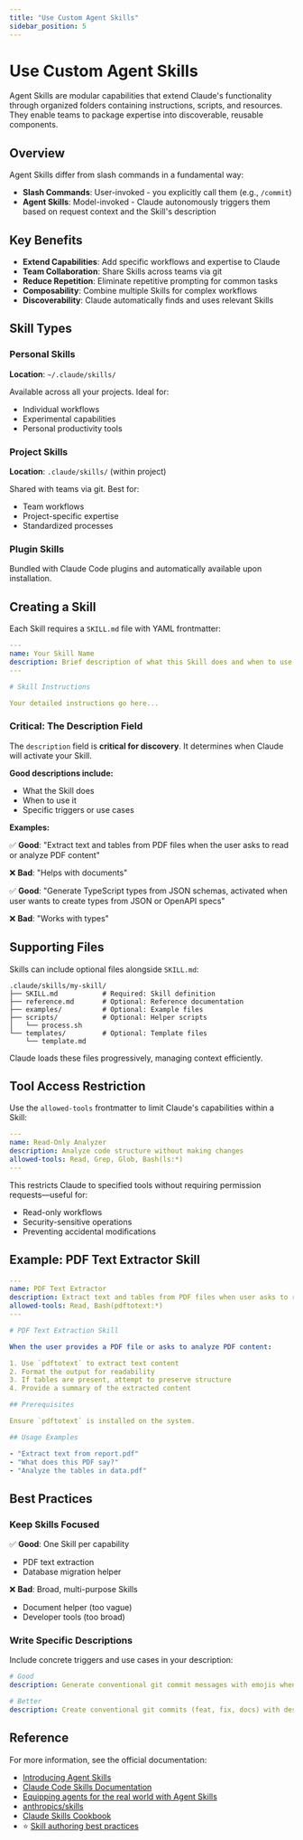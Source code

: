 ```yaml
---
title: "Use Custom Agent Skills"
sidebar_position: 5
---
```


# Use Custom Agent Skills

Agent Skills are modular capabilities that extend Claude's functionality through organized folders containing instructions, scripts, and resources. They enable teams to package expertise into discoverable, reusable components.

## Overview

Agent Skills differ from slash commands in a fundamental way:

- **Slash Commands**: User-invoked - you explicitly call them (e.g., `/commit`)
- **Agent Skills**: Model-invoked - Claude autonomously triggers them based on request context and the Skill's description

## Key Benefits

- **Extend Capabilities**: Add specific workflows and expertise to Claude
- **Team Collaboration**: Share Skills across teams via git
- **Reduce Repetition**: Eliminate repetitive prompting for common tasks
- **Composability**: Combine multiple Skills for complex workflows
- **Discoverability**: Claude automatically finds and uses relevant Skills

## Skill Types

### Personal Skills

**Location**: `~/.claude/skills/`

Available across all your projects. Ideal for:
- Individual workflows
- Experimental capabilities
- Personal productivity tools

### Project Skills

**Location**: `.claude/skills/` (within project)

Shared with teams via git. Best for:
- Team workflows
- Project-specific expertise
- Standardized processes

### Plugin Skills

Bundled with Claude Code plugins and automatically available upon installation.

## Creating a Skill

Each Skill requires a `SKILL.md` file with YAML frontmatter:

```yaml
---
name: Your Skill Name
description: Brief description of what this Skill does and when to use it
---

# Skill Instructions

Your detailed instructions go here...
```

### Critical: The Description Field

The `description` field is **critical for discovery**. It determines when Claude will activate your Skill.

**Good descriptions include:**
- What the Skill does
- When to use it
- Specific triggers or use cases

**Examples:**

✅ **Good**: "Extract text and tables from PDF files when the user asks to read or analyze PDF content"

❌ **Bad**: "Helps with documents"

✅ **Good**: "Generate TypeScript types from JSON schemas, activated when user wants to create types from JSON or OpenAPI specs"

❌ **Bad**: "Works with types"

## Supporting Files

Skills can include optional files alongside `SKILL.md`:

```
.claude/skills/my-skill/
├── SKILL.md           # Required: Skill definition
├── reference.md       # Optional: Reference documentation
├── examples/          # Optional: Example files
├── scripts/           # Optional: Helper scripts
│   └── process.sh
└── templates/         # Optional: Template files
    └── template.md
```

Claude loads these files progressively, managing context efficiently.

## Tool Access Restriction

Use the `allowed-tools` frontmatter to limit Claude's capabilities within a Skill:

```yaml
---
name: Read-Only Analyzer
description: Analyze code structure without making changes
allowed-tools: Read, Grep, Glob, Bash(ls:*)
---
```

This restricts Claude to specified tools without requiring permission requests—useful for:
- Read-only workflows
- Security-sensitive operations
- Preventing accidental modifications

## Example: PDF Text Extractor Skill

```yaml
---
name: PDF Text Extractor
description: Extract text and tables from PDF files when user asks to read or analyze PDF content
allowed-tools: Read, Bash(pdftotext:*)
---

# PDF Text Extraction Skill

When the user provides a PDF file or asks to analyze PDF content:

1. Use `pdftotext` to extract text content
2. Format the output for readability
3. If tables are present, attempt to preserve structure
4. Provide a summary of the extracted content

## Prerequisites

Ensure `pdftotext` is installed on the system.

## Usage Examples

- "Extract text from report.pdf"
- "What does this PDF say?"
- "Analyze the tables in data.pdf"
```

## Best Practices

### Keep Skills Focused

✅ **Good**: One Skill per capability
- PDF text extraction
- Database migration helper

❌ **Bad**: Broad, multi-purpose Skills
- Document helper (too vague)
- Developer tools (too broad)

### Write Specific Descriptions

Include concrete triggers and use cases in your description:

```yaml
# Good
description: Generate conventional git commit messages with emojis when user asks to commit changes

# Better
description: Create conventional git commits (feat, fix, docs) with descriptive emojis. Activated when user says "commit", "create commit", or "commit these changes"
```

## Reference

For more information, see the official documentation:
- [Introducing Agent Skills](https://www.anthropic.com/news/skills)
- [Claude Code Skills Documentation](https://docs.claude.com/en/docs/claude-code/skills)
- [Equipping agents for the real world with Agent Skills](https://www.anthropic.com/engineering/equipping-agents-for-the-real-world-with-agent-skills)
- [anthropics/skills](https://github.com/anthropics/skills)
- [Claude Skills Cookbook](https://github.com/anthropics/claude-cookbooks/tree/main/skills)
- ⭐ [Skill authoring best practices](https://docs.claude.com/en/docs/agents-and-tools/agent-skills/best-practices)